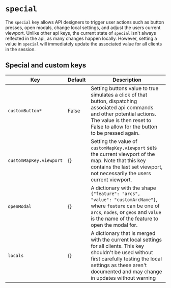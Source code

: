 # `special`
The `special` key allows API designers to trigger user actions such as button presses, open modals, change local settings, and adjust the users current viewport. Unlike other api keys, the current state of `special` isn't always relfected in the api, as many changes happen locally. However, setting a value in `special` will immediately update the associated value for all clients in the session. 

## Special and custom keys
Key | Default | Description
--- | ------- | -----------
`customButton*` | False | Setting buttons value to true simulates a click of that button, dispatching associated api commands and other potential actions. The value is then reset to False to allow for the button to be pressed again.
`customMapKey.viewport` | {} | Setting the value of `customMapKey.viewport` sets the current viewport of the map. Note that this key contains the last set viewport, not necessarily the users current viewport.
`openModal` | {} | A dictionary with the shape `{"feature": "arcs", "value": "customArcName"}`, where `feature` can be one of `arcs`, `nodes`, or `geos` and `value` is the name of the feature to open the modal for.
`locals` | {} | A dictionary that is merged with the current local settings for all clients. This key shouldn't be used without first carefully testing the local settings as these aren't documented and may change in updates without warning